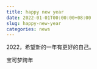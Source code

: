 ```yaml
---
title: happy new year
date: 2022-01-01T00:00:00+08:00
slug: happy-new-year
categories: news
---
```


2022，希望新的一年有更好的自己。

宝可梦跨年
